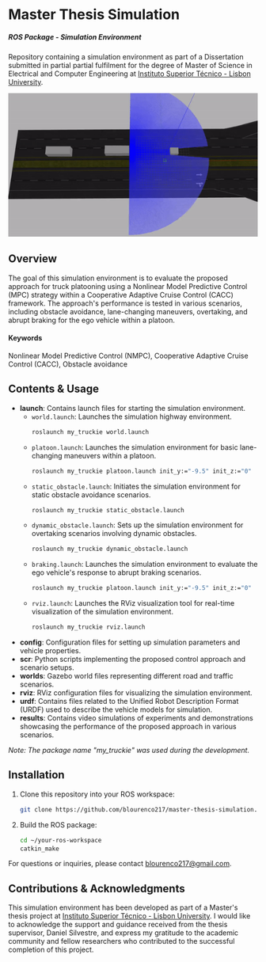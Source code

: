 # Master Thesis Simulation
##### ROS Package - Simulation Environment
Repository containing a simulation environment as part of a Dissertation submitted in partial partial fulfilment for the degree of Master of Science in Electrical and Computer Engineering at [Instituto Superior Técnico - Lisbon University](https://tecnico.ulisboa.pt/pt/).

![alt text](results/overtake.gif)


## Overview

The goal of this simulation environment is to evaluate the proposed approach for truck platooning using a Nonlinear Model Predictive Control (MPC) strategy within a Cooperative Adaptive Cruise Control (CACC) framework. The approach's performance is tested in various scenarios, including obstacle avoidance, lane-changing maneuvers, overtaking, and abrupt braking for the ego vehicle within a platoon.


#### Keywords
Nonlinear Model Predictive Control (NMPC), Cooperative Adaptive Cruise Control (CACC), Obstacle avoidance

## Contents & Usage

- **launch**: Contains launch files for starting the simulation environment.
   - `world.launch`: Launches the simulation highway environment.
      ```bash
      roslaunch my_truckie world.launch
      ```
   - `platoon.launch`: Launches the simulation environment for basic lane-changing maneuvers within a platoon.
      ```bash
      roslaunch my_truckie platoon.launch init_y:="-9.5" init_z:="0"
      ```
   - `static_obstacle.launch`: Initiates the simulation environment for static obstacle avoidance scenarios.
      ```bash
      roslaunch my_truckie static_obstacle.launch
      ```
   - `dynamic_obstacle.launch`: Sets up the simulation environment for overtaking scenarios involving dynamic obstacles.
      ```bash
      roslaunch my_truckie dynamic_obstacle.launch
      ```
   - `braking.launch`: Launches the simulation environment to evaluate the ego vehicle's response to abrupt braking scenarios.
      ```bash
      roslaunch my_truckie platoon.launch init_y:="-9.5" init_z:="0"
      ```
   - `rviz.launch`: Launches the RViz visualization tool for real-time visualization of the simulation environment.
      ```bash
      roslaunch my_truckie rviz.launch
      ```
- **config**: Configuration files for setting up simulation parameters and vehicle properties.
- **scr**: Python scripts implementing the proposed control approach and scenario setups.
- **worlds**: Gazebo world files representing different road and traffic scenarios.
- **rviz**: RViz configuration files for visualizing the simulation environment.
- **urdf**: Contains files related to the Unified Robot Description Format (URDF) used to describe the vehicle models for simulation.
- **results**: Contains video simulations of experiments and demonstrations showcasing the performance of the proposed approach in various scenarios.


_Note: The package name "my_truckie" was used during the development._


## Installation

1. Clone this repository into your ROS workspace:

   ```bash
   git clone https://github.com/blourenco217/master-thesis-simulation.git
   ```

2. Build the ROS package:
   ```bash
   cd ~/your-ros-workspace
   catkin_make
   ```

For questions or inquiries, please contact blourenco217@gmail.com.

## Contributions & Acknowledgments

This simulation environment has been developed as part of a Master's thesis project at [Instituto Superior Técnico - Lisbon University](https://tecnico.ulisboa.pt/pt/). I would like to acknowledge the support and guidance received from the thesis supervisor, Daniel Silvestre, and express my gratitude to the academic community and fellow researchers who contributed to the successful completion of this project.